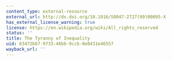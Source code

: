 ```yaml
---
content_type: external-resource
external_url: http://dx.doi.org/10.1016/S0047-2727(99)00095-X
has_external_license_warning: true
license: https://en.wikipedia.org/wiki/All_rights_reserved
status: ''
title: The Tyranny of Inequality
uid: 63472b67-9733-46bb-9ccb-8e0431e46557
wayback_url: ''
---
```

